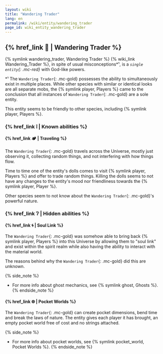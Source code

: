```yaml
---
layout: wiki
title: "Wandering Trader"
lang: en
permalink: /wiki/entity/wandering_trader
page_id: wiki_entity_wandering_trader
---
```


## {% href_link 🔗 | Wandering Trader %}
{% symlink wandering_trader, Wandering Trader %} {% wiki_link Wandering_Trader %}, in spite of usual misconceptions*¹, is a _`single entity`{: .mc-red}_ with God-like powers.

\*¹ The `Wandering Trader`{: .mc-gold} possesses the ability to simultaneously exist in multiple places. While other species with similar or identical looks are all separate mobs, the {% symlink player, Players %} came to the conclusion that all instances of `Wandering Trader`{: .mc-gold} are a sole entity.

This entity seems to be friendly to other species, including {% symlink player, Players %}.



### {% href_link ❕ | Known abilities %}
#### {% href_link 🏕️ | Traveling %}
The `Wandering Trader`{: .mc-gold} travels across the Universe, mostly just observing it, collecting random things, and not interfering with how things flow.

Time to time one of the entity's dolls comes to visit {% symlink player, Players %} and offer to trade random things. Killing the dolls seems to not have any changes to the entity's mood nor friendliness towards the {% symlink player, Player %}.

Other species seem to not know about the `Wandering Trader`{: .mc-gold}'s powerful nature.



### {% href_link ❔ | Hidden abilities %}
#### {% href_link 🌀 | Soul Link %}
The `Wandering Trader`{: .mc-gold} was somehow able to bring back {% symlink player, Players %} into this Universe by allowing them to "soul link" and exist within the spirit realm while also having the ability to interact with the material world.

The reasons behind why the `Wandering Trader`{: .mc-gold} did this are unknown.

{% side_note %}
* For more info about ghost mechanics, see {% symlink ghost, Ghosts %}.
{% endside_note %}

#### {% href_link 🌐 | Pocket Worlds %}
The `Wandering Trader`{: .mc-gold} can create pocket dimensions, bend time and break the laws of nature. The entity gives each player it has brought, an empty pocket world free of cost and no strings attached.

{% side_note %}
* For more info about pocket worlds, see {% symlink pocket_world, Pocket Worlds %}.
{% endside_note %}
